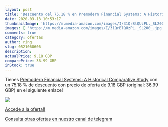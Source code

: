 ```yaml
---
layout: post
title: 'Descuento del 75.18 % en Premodern Financial Systems: A Historica'
date: 2020-03-13 10:53:17
thumbnailImage: 'https://m.media-amazon.com/images/I/31QrBlQUzPL._SL200_.jpg'
images: [ 'https://m.media-amazon.com/images/I/31QrBlQUzPL._SL200_.jpg' ]
comments: true
category: ofertas
author: ring
slug: 0521068606
description:
actualPrice: 9.18 GBP
comparePrice: 36.99 GBP
inStock: true
---
```


Tienes [Premodern Financial Systems: A Historical Comparative Study](https://www.amazon.co.uk/dp/0521068606/?tag=redken01-21) con un 75.18 % de descuento con precio de oferta de 9.18 GBP (original: 36.99 GBP) en el siguiente enlace!

[![](https://m.media-amazon.com/images/I/31QrBlQUzPL._SL200_.jpg)](https://www.amazon.co.uk/dp/0521068606/?tag=redken01-21)

[Accede a la oferta!!](https://www.amazon.co.uk/dp/0521068606/?tag=redken01-21)

[Consulta otras ofertas en nuestro canal de telegram](https://t.me/s/ofertas25)
